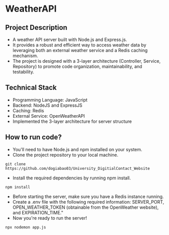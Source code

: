 # WeatherAPI

## Project Description
* A weather API server built with Node.js and Express.js.
* It provides a robust and efficient way to access weather data by leveraging both an external weather service and a Redis caching mechanism.
*  The project is designed with a 3-layer architecture (Controller, Service, Repository) to promote code organization, maintainability, and testability.

## Technical Stack

* Programming Language: JavaScript
* Backend: NodeJS and ExpressJS
* Caching: Redis
* External Service: OpenWeatherAPI
* Implemented the 3-layer architecture for server structure

## How to run code?
* You'll need to have Node.js and npm installed on your system.
* Clone the project repository to your local machine.
 ``` properties
git clone https://github.com/dogiabao03/University_DigitialContact_Website
```
* Install the required dependencies by running npm install.
``` properties
npm install
```
* Before starting the server, make sure you have a Redis instance running.
* Create a .env file with the following required information: SERVER_PORT, OPEN_WEATHER_TOKEN (obtainable from the OpenWeather website), and EXPIRATION_TIME."
* Now you're ready to run the server!
``` properties
npx nodemon app.js
```

